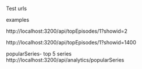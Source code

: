 Test urls

examples 

http://localhost:3200/api/topEpisodes/1?showid=2


http://localhost:3200/api/topEpisodes/1?showid=1400

popularSeries- top 5 series
http://localhost:3200/api/analytics/popularSeries